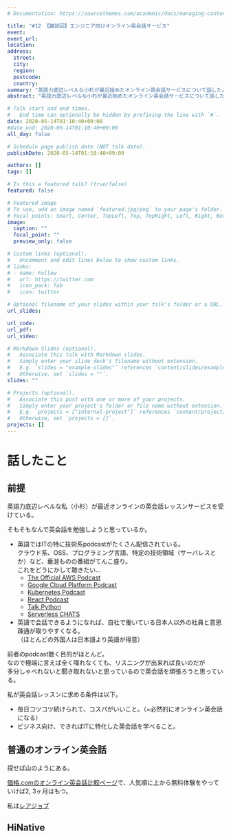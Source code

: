 ```yaml
---
# Documentation: https://sourcethemes.com/academic/docs/managing-content/

title: "#12 【雑談回】エンジニア向けオンライン英会話サービス"
event:
event_url:
location:
address:
  street:
  city:
  region:
  postcode:
  country:
summary: "英語力底辺レベルな小杉が最近始めたオンライン英会話サービスについて話したよ。"
abstract: "英語力底辺レベルな小杉が最近始めたオンライン英会話サービスについて話したよ。"

# Talk start and end times.
#   End time can optionally be hidden by prefixing the line with `#`.
date: 2020-05-14T01:10:40+09:00
#date_end: 2020-05-14T01:10:40+09:00
all_day: false

# Schedule page publish date (NOT talk date).
publishDate: 2020-05-14T01:10:40+09:00

authors: []
tags: []

# Is this a featured talk? (true/false)
featured: false

# Featured image
# To use, add an image named `featured.jpg/png` to your page's folder. 
# Focal points: Smart, Center, TopLeft, Top, TopRight, Left, Right, BottomLeft, Bottom, BottomRight.
image:
  caption: ""
  focal_point: ""
  preview_only: false

# Custom links (optional).
#   Uncomment and edit lines below to show custom links.
# links:
# - name: Follow
#   url: https://twitter.com
#   icon_pack: fab
#   icon: twitter

# Optional filename of your slides within your talk's folder or a URL.
url_slides:

url_code:
url_pdf:
url_video:

# Markdown Slides (optional).
#   Associate this talk with Markdown slides.
#   Simply enter your slide deck's filename without extension.
#   E.g. `slides = "example-slides"` references `content/slides/example-slides.md`.
#   Otherwise, set `slides = ""`.
slides: ""

# Projects (optional).
#   Associate this post with one or more of your projects.
#   Simply enter your project's folder or file name without extension.
#   E.g. `projects = ["internal-project"]` references `content/project/deep-learning/index.md`.
#   Otherwise, set `projects = []`.
projects: []
---
```


# 話したこと

## 前提

英語力底辺レベルな私（小杉）が最近オンラインの英会話レッスンサービスを受けている。

そもそもなんで英会話を勉強しようと思っているか。

* 英語ではITの特に技術系podcastがたくさん配信されている。  
  クラウド系、OSS、プログラミング言語、特定の技術領域（サーバレスとか）など、垂涎ものの番組がてんこ盛り。  
  これをどうにかして聴きたい...
  + [The Official AWS Podcast](https://podcasts.apple.com/us/podcast/aws-podcast/id1122785133)
  + [Google Cloud Platform Podcast](https://www.gcppodcast.com/)
  + [Kubernetes Podcast](https://kubernetespodcast.com/)
  + [React Podcast](https://reactpodcast.simplecast.fm/)
  + [Talk Python](https://talkpython.fm/episodes/all)
  + [Serverless CHATS](https://www.serverlesschats.com/)
* 英語で会話できるようになれば、自社で働いている日本人以外の社員と意思疎通が取りやすくなる。  
  （ほとんどの外国人は日本語より英語が得意）

前者のpodcast聴く目的がほとんど。  
なので極端に言えば全く喋れなくても、リスニングが出来れば良いのだが  
多分しゃべれないと聞き取れないと思っているので英会話を頑張ろうと思っている。

私が英会話レッスンに求める条件は以下。

* 毎日コツコツ続けられて、コスパがいいこと。（=必然的にオンライン英会話になる）
* ビジネス向け、できればITに特化した英会話を学べること。


## 普通のオンライン英会話

探せば山のようにある。  

[価格.comのオンライン英会話比較ページ](https://eikaiwa.kakaku.com/online_english/?cid=oe_lis_g_101&gclid=EAIaIQobChMIwYC0lqex6QIVD7aWCh3jZglHEAAYASAAEgKd_vD_BwE)で、人気順に上から無料体験をやっていけば2, 3ヶ月はもつ。

私は[レアジョブ]()



## HiNative

